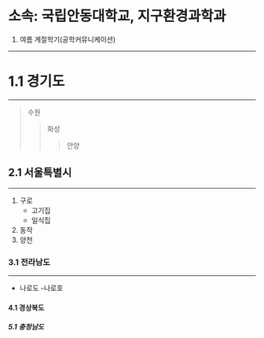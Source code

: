 소속: 국립안동대학교, 지구환경과학과
========================

1. 여름 계절학기(공학커뮤니케이션)
--------------------------------------

# 1.1 경기도
--------------
>수원
>	>화성
>	>	>안양

## 2.1 서울특별시
-------------------
1. 구로
      - 고기집
      - 일식집
2. 동작
3. 양천

### 3.1 전라남도
------------------
* 나로도
 -나로호
#### 4.1 경상북도
##### 5.1 충청남도